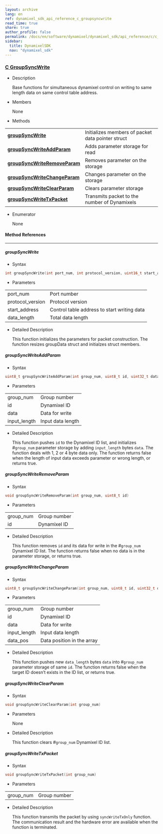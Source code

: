 ```yaml
---
layout: archive
lang: en
ref: dynamixel_sdk_api_reference_c_groupsyncwrite
read_time: true
share: true
author_profile: false
permalink: /docs/en/software/dynamixel/dynamixel_sdk/api_reference/c/c_groupsyncwrite/
sidebar:
  title: DynamixelSDK
  nav: "dynamixel_sdk"
---
```


<div style="counter-reset: h3 7"></div>
<div style="counter-reset: h2 1"></div>
<div style="counter-reset: h1 5"></div>

### [C GroupSyncWrite](#c-groupsyncwrite)

- Description

  Base functions for simultaneous dynamixel control on writing to same length data on same control table address.

- Members

  None


- Methods

| | |
| ------------- | ------------- |
|**[groupSyncWrite](#groupsyncwrite)**	|Initializes members of packet data pointer struct|
|**[groupSyncWriteAddParam](#groupsyncwrite_addparam)**	|Adds parameter storage for read |
|**[groupSyncWriteRemoveParam](#groupsyncwrite_removeparam)**	|Removes parameter on the storage |
|**[groupSyncWriteChangeParam](#groupsyncwrite_changeparam)**	|Changes parameter on the storage |
|**[groupSyncWriteClearParam](#groupsyncwrite_clearparam)**	|Clears parameter storage|
|**[groupSyncWriteTxPacket](#groupsyncwrite_txpacket)**	|Transmits packet to the number of Dynamixels|



- Enumerator

  None

#### Method References
----------------------------------------------
##### groupSyncWrite
- Syntax
``` cpp
int groupSyncWrite(int port_num, int protocol_version, uint16_t start_address, uint16_t data_length)
```
- Parameters

| | |
| ------------- | ------------- |
| port_num | Port number |
| protocol_version | Protocol version |
|start_address	| Control table address to start writing data|
|data_length	| Total data length |

- Detailed Description

   This function initializes the parameters for packet construction. The function resizes groupData struct and initialzes struct members.


##### groupSyncWriteAddParam
- Syntax
``` cpp
uint8_t groupSyncWriteAddParam(int group_num, uint8_t id, uint32_t data, uint16_t input_length)
```
- Parameters

| | |
| ------------- | ------------- |
| group_num | Group number |
|id	|Dynamixel ID|
|data	|Data for write|
|input_length	| Input data length|

- Detailed Description

   This function pushes `id` to the Dynamixel ID list, and initializes #`group_num` parameter storage by adding `input_length` bytes `data`. The function deals with 1, 2 or 4 byte data only. The function returns false when the length of input data exceeds parameter or wrong length, or returns true.


##### groupSyncWriteRemoveParam
- Syntax
``` cpp
void groupSyncWriteRemoveParam(int group_num, uint8_t id)
```
- Parameters

| | |
| ------------- | ------------- |
| group_num | Group number |
|id|	Dynamixel ID|

- Detailed Description

   This function removes `id` and its data for write in the #`group_num` Dynamixel ID list. The function returns false when no data is in the parameter storage, or returns true.


##### groupSyncWriteChangeParam
- Syntax
``` cpp
uint8_t groupSyncWriteChangeParam(int group_num, uint8_t id, uint32_t data, uint16_t input_length, uint16_t data_pos)
```
- Parameters

| | |
| ------------- | ------------- |
| group_num | Group number |
|id	|Dynamixel ID|
|data	|Data for write|
|input_length	| Input data length|
|data_pos | Data position in the array |

- Detailed Description

   This function pushes new `data_length` bytes `data` into #`group_num` parameter storage of same `id`. The function returns false when the target ID doesn’t exists in the ID list, or returns true.


##### groupSyncWriteClearParam
- Syntax
``` cpp
void groupSyncWriteClearParam(int group_num)
```
- Parameters

   None

- Detailed Description

   This function clears #`group_num` Dynamixel ID list.


##### groupSyncWriteTxPacket
- Syntax
``` cpp
void groupSyncWriteTxPacket(int group_num)
```
- Parameters

| | |
| ------------- | ------------- |
| group_num | Group number |

- Detailed Description

   This function transmits the packet by using `syncWriteTxOnly` function. The communication result and the hardware error are available when the function is terminated.
